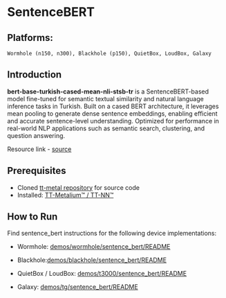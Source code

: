 # SentenceBERT

## Platforms:
    Wormhole (n150, n300), Blackhole (p150), QuietBox, LoudBox, Galaxy

## Introduction
**bert-base-turkish-cased-mean-nli-stsb-tr** is a SentenceBERT-based model fine-tuned for semantic textual similarity and natural language inference tasks in Turkish. Built on a cased BERT architecture, it leverages mean pooling to generate dense sentence embeddings, enabling efficient and accurate sentence-level understanding. Optimized for performance in real-world NLP applications such as semantic search, clustering, and question answering.

Resource link - [source](https://huggingface.co/emrecan/bert-base-turkish-cased-mean-nli-stsb-tr)

## Prerequisites
- Cloned [tt-metal repository](https://github.com/tenstorrent/tt-metal) for source code
- Installed: [TT-Metalium™ / TT-NN™](https://github.com/tenstorrent/tt-metal/blob/main/INSTALLING.md)

## How to Run

Find sentence_bert instructions for the following device implementations:

- Wormhole: [demos/wormhole/sentence_bert/README](https://github.com/tenstorrent/tt-metal/blob/main/models/demos/wormhole/sentence_bert/README.md)

- Blackhole:[demos/blackhole/sentence_bert/README](https://github.com/tenstorrent/tt-metal/blob/main/models/demos/blackhole/sentence_bert/README.md)

- QuietBox / LoudBox: [demos/t3000/sentence_bert/README](https://github.com/tenstorrent/tt-metal/blob/main/models/demos/t3000/sentence_bert/README.md)

- Galaxy: [demos/tg/sentence_bert/README](https://github.com/tenstorrent/tt-metal/blob/main/models/demos/tg/sentence_bert/README.md)

